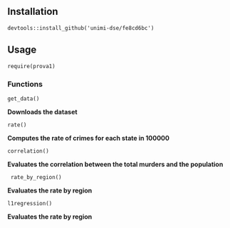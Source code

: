 Installation
------------

    devtools::install_github('unimi-dse/fe8cd6bc')

Usage
-----

    require(prova1)

### Functions

    get_data()

**Downloads the dataset**

    rate()

**Computes the rate of crimes for each state in 100000**


    correlation()
    
**Evaluates the correlation between the total murders and the population**


     rate_by_region()

**Evaluates the rate by region**
    
    
    
    l1regression()

**Evaluates the rate by region**

 
 
 
 
